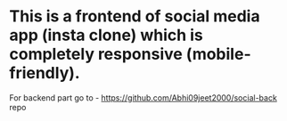 # This is a frontend of social media app (insta clone) which is completely responsive (mobile-friendly).
For backend part go to - https://github.com/Abhi09jeet2000/social-back repo
